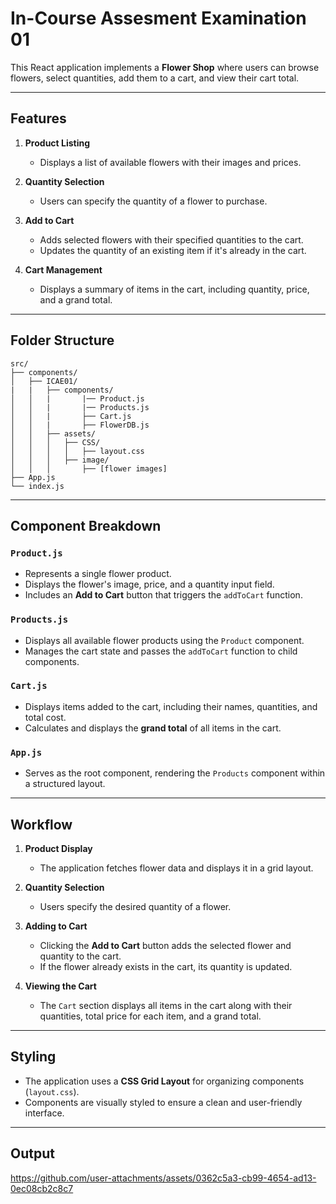 # In-Course Assesment Examination 01

This React application implements a **Flower Shop** where users can browse flowers, select quantities, add them to a cart, and view their cart total.

---

## Features

1. **Product Listing**  
   - Displays a list of available flowers with their images and prices.  

2. **Quantity Selection**  
   - Users can specify the quantity of a flower to purchase.  

3. **Add to Cart**  
   - Adds selected flowers with their specified quantities to the cart.  
   - Updates the quantity of an existing item if it's already in the cart.  

4. **Cart Management**  
   - Displays a summary of items in the cart, including quantity, price, and a grand total.  

---

## Folder Structure

```
src/
├── components/
│   ├── ICAE01/
|   |   ├── components/
│   │   |       |── Product.js
│   │   |       |── Products.js
│   │   |       ├── Cart.js
│   │   |       ├── FlowerDB.js
│   │   ├── assets/
│   │   │   ├── CSS/
│   │   │   │   ├── layout.css
│   │   │   ├── image/
│   │   │       ├── [flower images]
├── App.js
└── index.js
```

---

## Component Breakdown

### `Product.js`  
- Represents a single flower product.  
- Displays the flower's image, price, and a quantity input field.  
- Includes an **Add to Cart** button that triggers the `addToCart` function.  

### `Products.js`  
- Displays all available flower products using the `Product` component.  
- Manages the cart state and passes the `addToCart` function to child components.  

### `Cart.js`  
- Displays items added to the cart, including their names, quantities, and total cost.  
- Calculates and displays the **grand total** of all items in the cart.  

### `App.js`  
- Serves as the root component, rendering the `Products` component within a structured layout.  

---

## Workflow

1. **Product Display**  
   - The application fetches flower data and displays it in a grid layout.  

2. **Quantity Selection**  
   - Users specify the desired quantity of a flower.  

3. **Adding to Cart**  
   - Clicking the **Add to Cart** button adds the selected flower and quantity to the cart.  
   - If the flower already exists in the cart, its quantity is updated.  

4. **Viewing the Cart**  
   - The `Cart` section displays all items in the cart along with their quantities, total price for each item, and a grand total.  

---

## Styling

- The application uses a **CSS Grid Layout** for organizing components (`layout.css`).  
- Components are visually styled to ensure a clean and user-friendly interface.  

---

## Output

https://github.com/user-attachments/assets/0362c5a3-cb99-4654-ad13-0ec08cb2c8c7  
  
